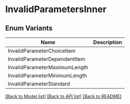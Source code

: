 # InvalidParametersInner

## Enum Variants

| Name | Description |
|---- | -----|
| InvalidParameterChoiceItem |  |
| InvalidParameterDependentItem |  |
| InvalidParameterMaximumLength |  |
| InvalidParameterMinimumLength |  |
| InvalidParameterStandard |  |

[[Back to Model list]](../README.md#documentation-for-models) [[Back to API list]](../README.md#documentation-for-api-endpoints) [[Back to README]](../README.md)


